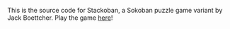 This is the source code for Stackoban, a Sokoban puzzle game variant by Jack Boettcher. Play the game [here](stackoban.github.io)!